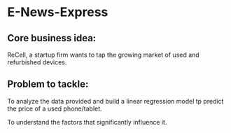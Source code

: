# E-News-Express
## Core business idea:
ReCell, a startup firm wants to tap the growing market of used and refurbished devices. 

## Problem to tackle: 
To analyze the data provided and build a linear regression model tp predict the price of a used phone/tablet.

To understand the factors that significantly influence it.
